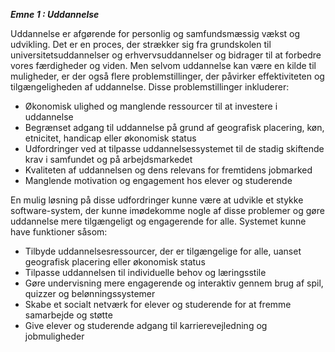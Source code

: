 **_Emne 1 : Uddannelse_**

Uddannelse er afgørende for personlig og samfundsmæssig vækst og udvikling. Det er en proces, der strækker sig fra grundskolen til universitetsuddannelser og erhvervsuddannelser og bidrager til at forbedre vores færdigheder og viden.
Men selvom uddannelse kan være en kilde til muligheder, er der også flere problemstillinger, der påvirker effektiviteten og tilgængeligheden af uddannelse. Disse problemstillinger inkluderer:

- Økonomisk ulighed og manglende ressourcer til at investere i uddannelse
- Begrænset adgang til uddannelse på grund af geografisk placering, køn, etnicitet, handicap eller økonomisk status
- Udfordringer ved at tilpasse uddannelsessystemet til de stadig skiftende krav i samfundet og på arbejdsmarkedet
- Kvaliteten af uddannelsen og dens relevans for fremtidens jobmarked
- Manglende motivation og engagement hos elever og studerende

En mulig løsning på disse udfordringer kunne være at udvikle et stykke software-system, der kunne imødekomme nogle af disse problemer og gøre uddannelse mere tilgængeligt og engagerende for alle. Systemet kunne have funktioner såsom:

- Tilbyde uddannelsesressourcer, der er tilgængelige for alle, uanset geografisk placering eller økonomisk status
- Tilpasse uddannelsen til individuelle behov og læringsstile
- Gøre undervisning mere engagerende og interaktiv gennem brug af spil, quizzer og belønningssystemer
- Skabe et socialt netværk for elever og studerende for at fremme samarbejde og støtte
- Give elever og studerende adgang til karrierevejledning og jobmuligheder
